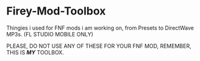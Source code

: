 # Firey-Mod-Toolbox
Thingies i used for FNF mods i am working on, from Presets to DirectWave MP3s. (FL STUDIO MOBILE ONLY) 

PLEASE, DO NOT USE ANY OF THESE FOR YOUR FNF MOD, REMEMBER, THIS IS ***MY*** TOOLBOX.
